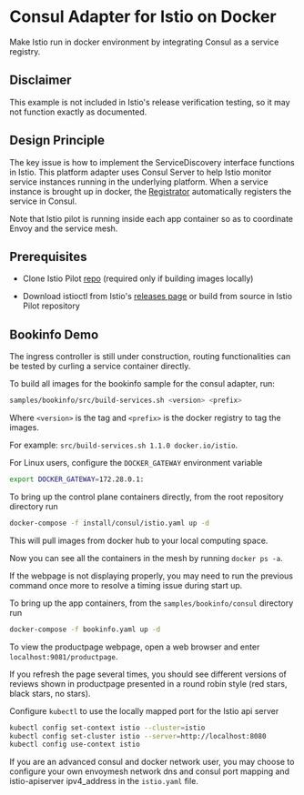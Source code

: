# Consul Adapter for Istio on Docker

Make Istio run in docker environment by integrating Consul as a service registry.

## Disclaimer

This example is not included in Istio's release verification testing, so it may not function exactly as documented.

## Design Principle

The key issue is how to implement the ServiceDiscovery interface functions in Istio.
This platform adapter uses Consul Server to help Istio monitor service instances running in the underlying platform.
When a service instance is brought up in docker, the [Registrator](http://gliderlabs.github.io/registrator/latest/)
automatically registers the service in Consul.

Note that Istio pilot is running inside each app container so as to coordinate Envoy and the service mesh.

## Prerequisites

* Clone Istio Pilot [repo](https://github.com/istio/pilot) (required only if building images locally)

* Download istioctl from Istio's [releases page](https://github.com/istio/istio/releases) or build from
source in Istio Pilot repository

## Bookinfo Demo

The ingress controller is still under construction, routing functionalities can be tested by curling a service container directly.

To build all images for the bookinfo sample for the consul adapter, run:

```bash
samples/bookinfo/src/build-services.sh <version> <prefix>
```

Where `<version>` is the tag and `<prefix>` is the docker registry to tag the images.

For example: `src/build-services.sh 1.1.0 docker.io/istio`.

For Linux users, configure the `DOCKER_GATEWAY` environment variable

```bash
export DOCKER_GATEWAY=172.28.0.1:
```

To bring up the control plane containers directly, from the root repository directory run

```bash
docker-compose -f install/consul/istio.yaml up -d
```

This will pull images from docker hub to your local computing space.

Now you can see all the containers in the mesh by running `docker ps -a`.

If the webpage is not displaying properly, you may need to run the previous command once more to resolve a timing issue during start up.

To bring up the app containers, from the `samples/bookinfo/consul` directory run

```bash
docker-compose -f bookinfo.yaml up -d
```

To view the productpage webpage, open a web browser and enter `localhost:9081/productpage`.

If you refresh the page several times, you should see different versions of reviews shown in productpage presented in a round robin style (red stars, black stars, no stars).

Configure `kubectl` to use the locally mapped port for the Istio api server

```bash
kubectl config set-context istio --cluster=istio
kubectl config set-cluster istio --server=http://localhost:8080
kubectl config use-context istio
```

If you are an advanced consul and docker network user, you may choose to configure your own envoymesh network dns and consul port mapping and istio-apiserver ipv4_address in the `istio.yaml` file.
